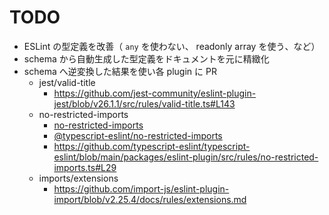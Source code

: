 # TODO

-   ESLint の型定義を改善（ `any` を使わない、 readonly array を使う、など）
-   schema から自動生成した型定義をドキュメントを元に精緻化
-   schema へ逆変換した結果を使い各 plugin に PR
    -   jest/valid-title
        -   https://github.com/jest-community/eslint-plugin-jest/blob/v26.1.1/src/rules/valid-title.ts#L143
    -   no-restricted-imports
        -   [no-restricted-imports](https://eslint.org/docs/rules/no-restricted-imports#options)
        -   [@typescript-eslint/no-restricted-imports](https://typescript-eslint.io/rules/no-restricted-imports/#options)
        -   https://github.com/typescript-eslint/typescript-eslint/blob/main/packages/eslint-plugin/src/rules/no-restricted-imports.ts#L29
    -   imports/extensions
        -   https://github.com/import-js/eslint-plugin-import/blob/v2.25.4/docs/rules/extensions.md

